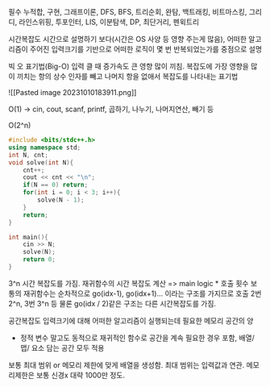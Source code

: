 필수
누적합, 구현, 그래프이론, DFS, BFS, 트리순회, 완탐, 백트래킹, 비트마스킹, 그리디, 라인스위핑, 투포인터, LIS, 이분탐색, DP, 최단거리, 펜윅트리 


시간복잡도
시간으로 설명하기 보다(시간은 OS 사양 등 영향 주는게 많음),
어떠한 알고리즘이 주어진 입력크기를 기반으로 어떠한 로직이 몇 번 반복되었는가를 중점으로 설명

빅 오 표기법(Big-O)
입력 클 때 증가속도 큰 영향 많이 끼침.
복잡도에 가장 영향을 많이 끼치는 항의 상수 인자를 빼고 나머지 항을 없애서 복잡도를 나타내는 표기법

![[Pasted image 20231010183911.png]]

O(1) -> cin, cout, scanf, printf, 곱하기, 나누기, 나머지연산, 빼기 등


O(2^n)
```c++
#include <bits/stdc++.h>
using namespace std;
int N, cnt;
void solve(int N){
	cnt++;
	cout << cnt << "\n";
	if(N == 0) return;
	for(int i = 0; i < 3; i++){
		solve(N - 1);
	}
	return;
}

int main(){
	cin >> N;
	solve(N);
	return 0;
}
```
3^n 시간 복잡도를 가짐.
재귀함수의 시간 복잡도 계산 => main logic * 호출 횟수
보통의 재귀함수는 순차적으로 go(idx-1), go(idx+1)... 이라는 구조를 가지므로 호출 2번 2^n, 3번 3^n 등
물론 go(idx / 2)같은 구조는 다른 시간복잡도를 가짐.


공간복잡도
입력크기에 대해 어떠한 알고리즘이 실행되는데 필요한 메모리 공간의 양
- 정적 변수 말고도 동적으로 재귀적인 함수로 공간을 계속 필요한 경우 포함, 배열/맵/ 요소 담는 공간 모두 적용

보통 최대 범위 or 메모리 제한에 맞게 배열을 생성함.
최대 범위는 입력값과 연관. 메모리제한은 보통 신경x 대략 1000만 정도. 
